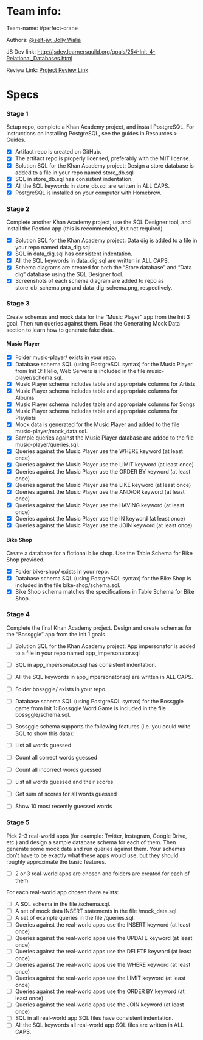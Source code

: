 # Team info:

Team-name: #perfect-crane

Authors: [@self-jw, Jolly Walia](https://github.com/self-jw)

JS Dev link: http://jsdev.learnersguild.org/goals/254-Init_4-Relational_Databases.html

Review Link: [Project Review Link](https://github.com/self-jw/relational-databases)


# Specs

### Stage 1

Setup repo, complete a Khan Academy project, and install PostgreSQL. For instructions on installing PostgreSQL, see the guides in Resources > Guides.

- [X] Artifact repo is created on GitHub.
- [X] The artifact repo is properly licensed, preferably with the MIT license.
- [X] Solution SQL for the Khan Academy project: Design a store database is added to a file in your repo named store_db.sql
- [X] SQL in store_db.sql has consistent indentation.
- [X] All the SQL keywords in store_db.sql are written in ALL CAPS.
- [X] PostgreSQL is installed on your computer with Homebrew.

### Stage 2

Complete another Khan Academy project, use the SQL Designer tool, and install the Postico app (this is recommended, but not required).

- [X] Solution SQL for the Khan Academy project: Data dig is added to a file in your repo named data_dig.sql
- [X] SQL in data_dig.sql has consistent indentation.
- [X] All the SQL keywords in data_dig.sql are written in ALL CAPS.
- [X] Schema diagrams are created for both the “Store database” and “Data dig” database using the SQL Designer tool.
- [X] Screenshots of each schema diagram are added to repo as store_db_schema.png and data_dig_schema.png, respectively.

### Stage 3

Create schemas and mock data for the “Music Player” app from the Init 3 goal. Then run queries against them. Read the Generating Mock Data section to learn how to generate fake data.

#### Music Player

- [X] Folder music-player/ exists in your repo.
- [X] Database schema SQL (using PostgreSQL syntax) for the Music Player from Init 3: Hello, Web Servers is included in the file music-player/schema.sql.
- [X] Music Player schema includes table and appropriate columns for Artists
- [X] Music Player schema includes table and appropriate columns for Albums
- [X] Music Player schema includes table and appropriate columns for Songs
- [X] Music Player schema includes table and appropriate columns for Playlists
- [X] Mock data is generated for the Music Player and added to the file music-player/mock_data.sql.
- [X] Sample queries against the Music Player database are added to the file music-player/queries.sql.
- [X] Queries against the Music Player use the WHERE keyword (at least once)
- [X] Queries against the Music Player use the LIMIT keyword (at least once)
- [X] Queries against the Music Player use the ORDER BY keyword (at least once)
- [X] Queries against the Music Player use the LIKE keyword (at least once)
- [X] Queries against the Music Player use the AND/OR keyword (at least once)
- [X] Queries against the Music Player use the HAVING keyword (at least once)
- [X] Queries against the Music Player use the IN keyword (at least once)
- [X] Queries against the Music Player use the JOIN keyword (at least once)

#### Bike Shop

Create a database for a fictional bike shop. Use the Table Schema for Bike Shop provided.

- [X] Folder bike-shop/ exists in your repo.
- [X] Database schema SQL (using PostgreSQL syntax) for the Bike Shop is included in the file bike-shop/schema.sql.
- [X] Bike Shop schema matches the specifications in Table Schema for Bike Shop.

### Stage 4

Complete the final Khan Academy project. Design and create schemas for the “Bossggle” app from the Init 1 goals.

- [ ] Solution SQL for the Khan Academy project: App impersonator is added to a file in your repo named app_impersonator.sql
- [ ] SQL in app_impersonator.sql has consistent indentation.
- [ ] All the SQL keywords in app_impersonator.sql are written in ALL CAPS.
- [ ] Folder bossggle/ exists in your repo.
- [ ] Database schema SQL (using PostgreSQL syntax) for the Bossggle game from Init 1: Bossggle Word Game is included in the file bossggle/schema.sql.
- [ ] Bossggle schema supports the following features (i.e. you could write SQL to show this data):

- [ ] List all words guessed
- [ ] Count all correct words guessed
- [ ] Count all incorrect words guessed
- [ ] List all words guessed and their scores
- [ ] Get sum of scores for all words guessed
- [ ] Show 10 most recently guessed words

### Stage 5

Pick 2-3 real-world apps (for example: Twitter, Instagram, Google Drive, etc.) and design a sample database schema for each of them. Then generate some mock data and run queries against them. Your schemas don’t have to be exactly what these apps would use, but they should roughly approximate the basic features.

- [ ] 2 or 3 real-world apps are chosen and folders are created for each of them.

For each real-world app chosen there exists:

- [ ] A SQL schema in the file <app name>/schema.sql.
- [ ] A set of mock data INSERT statements in the file <app name>/mock_data.sql.
- [ ] A set of example queries in the file <app name>/queries.sql.
- [ ] Queries against the real-world apps use the INSERT keyword (at least once)
- [ ] Queries against the real-world apps use the UPDATE keyword (at least once)
- [ ] Queries against the real-world apps use the DELETE keyword (at least once)
- [ ] Queries against the real-world apps use the WHERE keyword (at least once)
- [ ] Queries against the real-world apps use the LIMIT keyword (at least once)
- [ ] Queries against the real-world apps use the ORDER BY keyword (at least once)
- [ ] Queries against the real-world apps use the JOIN keyword (at least once)
- [ ] SQL in all real-world app SQL files have consistent indentation.
- [ ] All the SQL keywords all real-world app SQL files are written in ALL CAPS.
